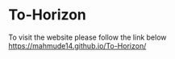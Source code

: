 # To-Horizon
To visit the website please follow the link below 
https://mahmude14.github.io/To-Horizon/
